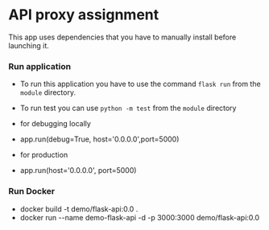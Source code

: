# API proxy assignment

This app uses dependencies that you have to manually install before launching it.


### Run application

- To run this application you have to use the command `flask run` from the `module` directory.
- To run test you can use `python -m test` from the `module` directory


- for debugging locally
- app.run(debug=True, host='0.0.0.0',port=5000)
- for production
- app.run(host='0.0.0.0', port=5000)

### Run Docker

- docker build -t demo/flask-api:0.0 .
- docker run --name demo-flask-api -d -p 3000:3000 demo/flask-api:0.0
